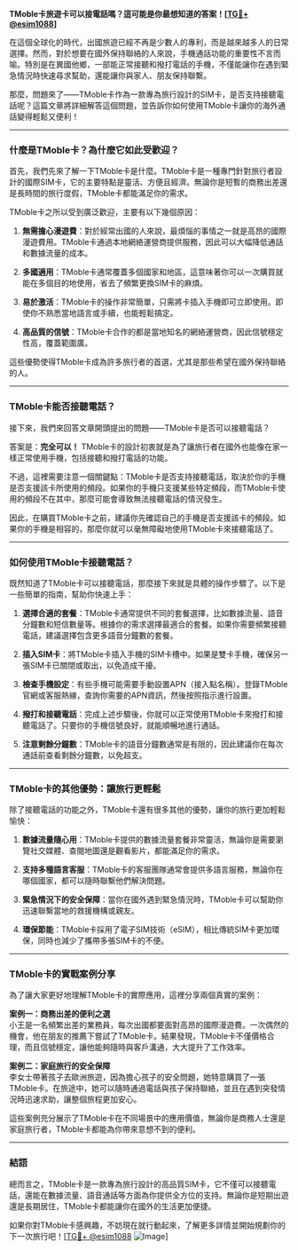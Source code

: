 **TMoble卡旅遊卡可以接電話嗎？這可能是你最想知道的答案！[[TG💪+ @esim1088](https://t.me/s/esim1088)]**

在這個全球化的時代，出國旅遊已經不再是少數人的專利，而是越來越多人的日常選擇。然而，對於想要在國外保持聯絡的人來說，手機通話功能的重要性不言而喻。特別是在異國他鄉，一部能正常接聽和撥打電話的手機，不僅能讓你在遇到緊急情況時快速尋求幫助，還能讓你與家人、朋友保持聯繫。

那麼，問題來了——TMoble卡作為一款專為旅行設計的SIM卡，是否支持接聽電話呢？這篇文章將詳細解答這個問題，並告訴你如何使用TMoble卡讓你的海外通話變得輕鬆又便利！

---

### **什麼是TMoble卡？為什麼它如此受歡迎？**

首先，我們先來了解一下TMoble卡是什麼。TMoble卡是一種專門針對旅行者設計的國際SIM卡，它的主要特點是靈活、方便且經濟。無論你是短暫的商務出差還是長時間的旅行度假，TMoble卡都能滿足你的需求。

TMoble卡之所以受到廣泛歡迎，主要有以下幾個原因：

1. **無需擔心漫遊費**：對於經常出國的人來說，最煩惱的事情之一就是高昂的國際漫遊費用。TMoble卡通過本地網絡運營商提供服務，因此可以大幅降低通話和數據流量的成本。
   
2. **多國適用**：TMoble卡通常覆蓋多個國家和地區，這意味著你可以一次購買就能在多個目的地使用，省去了頻繁更換SIM卡的麻煩。

3. **易於激活**：TMoble卡的操作非常簡單，只需將卡插入手機即可立即使用。即使你不熟悉當地語言或手續，也能輕鬆搞定。

4. **高品質的信號**：TMoble卡合作的都是當地知名的網絡運營商，因此信號穩定性高，覆蓋範圍廣。

這些優勢使得TMoble卡成為許多旅行者的首選，尤其是那些希望在國外保持聯絡的人。

---

### **TMoble卡能否接聽電話？**

接下來，我們來回答文章開頭提出的問題——TMoble卡是否可以接聽電話？

答案是：**完全可以！** TMoble卡的設計初衷就是為了讓旅行者在國外也能像在家一樣正常使用手機，包括接聽和撥打電話的功能。

不過，這裡需要注意一個關鍵點：TMoble卡是否支持接聽電話，取決於你的手機是否支援該卡所使用的頻段。如果你的手機只支援某些特定頻段，而TMoble卡使用的頻段不在其中，那麼可能會導致無法接聽電話的情況發生。

因此，在購買TMoble卡之前，建議你先確認自己的手機是否支援該卡的頻段。如果你的手機是相容的，那麼你就可以毫無障礙地使用TMoble卡來接聽電話了。

---

### **如何使用TMoble卡接聽電話？**

既然知道了TMoble卡可以接聽電話，那麼接下來就是具體的操作步驟了。以下是一些簡單的指南，幫助你快速上手：

1. **選擇合適的套餐**：TMoble卡通常提供不同的套餐選擇，比如數據流量、語音分鐘數和短信數量等。根據你的需求選擇最適合的套餐。如果你需要頻繁接聽電話，建議選擇包含更多語音分鐘數的套餐。

2. **插入SIM卡**：將TMoble卡插入手機的SIM卡槽中。如果是雙卡手機，確保另一張SIM卡已關閉或取出，以免造成干擾。

3. **檢查手機設定**：有些手機可能需要手動設置APN（接入點名稱）。登錄TMoble官網或客服熱線，查詢你需要的APN資訊，然後按照指示進行設置。

4. **撥打和接聽電話**：完成上述步驟後，你就可以正常使用TMoble卡來撥打和接聽電話了。只要你的手機信號良好，就能順暢地進行通話。

5. **注意剩餘分鐘數**：TMoble卡的語音分鐘數通常是有限的，因此建議你在每次通話前查看剩餘分鐘數，以免超支。

---

### **TMoble卡的其他優勢：讓旅行更輕鬆**

除了接聽電話的功能之外，TMoble卡還有很多其他的優勢，讓你的旅行更加輕鬆愉快：

1. **數據流量隨心用**：TMoble卡提供的數據流量套餐非常靈活，無論你是需要瀏覽社交媒體、查閱地圖還是觀看影片，都能滿足你的需求。

2. **支持多種語言客服**：TMoble卡的客服團隊通常會提供多語言服務，無論你在哪個國家，都可以隨時聯繫他們解決問題。

3. **緊急情況下的安全保障**：當你在國外遇到緊急情況時，TMoble卡可以幫助你迅速聯繫當地的救援機構或親友。

4. **環保節能**：TMoble卡採用了電子SIM技術（eSIM），相比傳統SIM卡更加環保，同時也減少了攜帶多張SIM卡的不便。

---

### **TMoble卡的實戰案例分享**

為了讓大家更好地理解TMoble卡的實際應用，這裡分享兩個真實的案例：

**案例一：商務出差的便利之選**  
小王是一名頻繁出差的業務員，每次出國都要面對高昂的國際漫遊費。一次偶然的機會，他在朋友的推薦下嘗試了TMoble卡。結果發現，TMoble卡不僅價格合理，而且信號穩定，讓他能夠隨時與客戶溝通，大大提升了工作效率。

**案例二：家庭旅行的安全保障**  
李女士帶著孩子去歐洲旅遊，因為擔心孩子的安全問題，她特意購買了一張TMoble卡。在旅途中，她可以隨時通過電話與孩子保持聯絡，並且在遇到突發情況時迅速求助，讓整個旅程更加安心。

這些案例充分展示了TMoble卡在不同場景中的應用價值，無論你是商務人士還是家庭旅行者，TMoble卡都能為你帶來意想不到的便利。

---

### **結語**

總而言之，TMoble卡是一款專為旅行設計的高品質SIM卡，它不僅可以接聽電話，還能在數據流量、語音通話等方面為你提供全方位的支持。無論你是短期出遊還是長期居住，TMoble卡都能讓你在國外的生活更加便捷。

如果你對TMoble卡感興趣，不妨現在就行動起來，了解更多詳情並開始規劃你的下一次旅行吧！[[TG💪+ @esim1088](https://t.me/s/esim1088) ![Image](https://i.postimg.cc/4NQfJmqS/Snipaste-2025-05-13-00-14-12.png)]